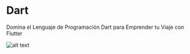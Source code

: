 # Dart
Domina el Lenguaje de Programación Dart para Emprender tu Viaje con Flutter

![alt text](https://upload.wikimedia.org/wikipedia/commons/thumb/f/fe/Dart_programming_language_logo.svg/2560px-Dart_programming_language_logo.svg.png)
